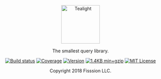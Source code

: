 <p align="center">
	<img src="https://jlmak.es/logos/svg/tealight.svg" alt="Tealight" width="120">
</p>

<p align="center">The smallest query library.</p>

<p align="center">
	<a href="https://travis-ci.org/jlmakes/tealight"><img src="https://img.shields.io/travis/jlmakes/tealight.svg" alt="Build status"></a>
	<a href="https://coveralls.io/github/jlmakes/tealight"><img src="https://img.shields.io/coveralls/jlmakes/tealight.svg" alt="Coverage"></a>
	<a href="https://www.npmjs.com/package/tealight"><img src="https://img.shields.io/npm/v/tealight.svg" alt="Version"></a>
	<a href="https://github.com/jlmakes/tealight/blob/master/src/index.js"><img src="https://img.shields.io/badge/min+gzip-1.4KB-blue.svg" alt="1.4KB min+gzip"></a>
	<a href="https://github.com/jlmakes/tealight/blob/master/LICENSE"><img src="https://img.shields.io/badge/license-MIT-blue.svg" alt="MIT License"></a>
</p>

<p align="center">
	Copyright 2018 Fisssion LLC.
</p>
